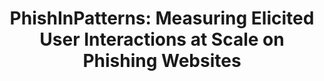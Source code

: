 ---
title: "PhishInPatterns: Measuring Elicited User Interactions at Scale on Phishing Websites"
collection: publications
permalink: /publication/2022-phish_in_patterns
year: 2022
conference: '22nd ACM Internet Measurement Conference (IMC)'
authors: ['Karthika Subramani', 'William Melicher', 'Oleksii Starov', 'Phani Vadrevu', 'Roberto Perdisci']
location: 'Nice, France'
accepted: '56'
submitted: '212'
paper_url: '/files/papers/phish_in_patterns.pdf'
video_url: 'https://dl.acm.org/doi/10.1145/3517745.3561467'
---